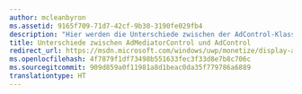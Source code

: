 ```yaml
---
author: mcleanbyron
ms.assetid: 9165f709-71d7-42cf-9b30-3190fe029fb4
description: "Hier werden die Unterschiede zwischen der AdControl-Klasse in den Microsoft Advertising-Bibliotheken und der AdMediatorControl-Klasse in den Bibliotheken der Anzeigenvermittlung erläutert."
title: Unterschiede zwischen AdMediatorControl und AdControl
redirect_url: https://msdn.microsoft.com/windows/uwp/monetize/display-ads-in-your-app
ms.openlocfilehash: 4f7879f1df73498b551633fec3f33d8e7b8c706c
ms.sourcegitcommit: 909d859a0f11981a8d1beac0da35f779786a6889
translationtype: HT
---
```

